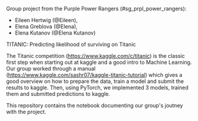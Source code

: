 Group project from the Purple Power Rangers (#sg_prpl_power_rangers):
- Eileen Hertwig (@Eileen),
- Elena Greblova (@Elena), 
- Elena Kutanov (@Elena Kutanov)

TITANIC: Predicting likelihood of surviving on Titanic

The Titanic competition (https://www.kaggle.com/c/titanic) is the classic first step when starting out at kaggle and a good intro to Machine Learning.
Our group worked through a manual (https://www.kaggle.com/sashr07/kaggle-titanic-tutorial) which gives a good overview on how to prepare the data, train a model and submit the results to kaggle.
Then, using PyTorch, we implemented 3 models, trained them and submitted predictions to kaggle.

This repository contains the notebook documenting our group's joutney with the project.
